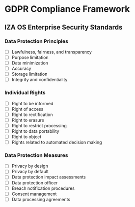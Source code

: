 # GDPR Compliance Framework
## IZA OS Enterprise Security Standards

### Data Protection Principles
- [ ] Lawfulness, fairness, and transparency
- [ ] Purpose limitation
- [ ] Data minimization
- [ ] Accuracy
- [ ] Storage limitation
- [ ] Integrity and confidentiality

### Individual Rights
- [ ] Right to be informed
- [ ] Right of access
- [ ] Right to rectification
- [ ] Right to erasure
- [ ] Right to restrict processing
- [ ] Right to data portability
- [ ] Right to object
- [ ] Rights related to automated decision making

### Data Protection Measures
- [ ] Privacy by design
- [ ] Privacy by default
- [ ] Data protection impact assessments
- [ ] Data protection officer
- [ ] Breach notification procedures
- [ ] Consent management
- [ ] Data processing agreements
